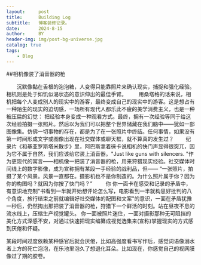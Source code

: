 ```yaml
---
layout:     post
title:      Building Log
subtitle:   博客装修记录。
date:       2024-8-15
author:     BY
header-img: img/post-bg-universe.jpg
catalog: true
tags:
    - Blog
---
```


##相机像装了消音器的枪

　　沉默像黏在舌根的泡泡糖，人变得只能靠照片来确认现实，捕捉和强化经验。相机则是处于如饥似渴状态的意识伸出的最佳手臂。
　　用桑塔格的话来说，相机把每个人变成别人的现实中的游客，最终变成自己的现实中的游客。这是想占有一种陌生的现实的迫切感，一场所有现代人都乐此不疲的美学消费主义，也是一种被压扁的幻觉： 把经验本身变成一种观看方式。最终，拥有一次经验等同于给这次经验拍摄一张照片。然后以为我们可以把整个世界储藏在我们脑中——犹如一部图像集。仿佛一切事物的存在，都是为了在一张照片中终结。任何事情，如果没有第一时间形成文字或图像出现在社交媒体或聊天框，就不算真的发生过？
　　纪录片《和基亚罗斯塔米散步》里，阿巴斯拿着徕卡说相机的快门声显得很突兀，因为它不属于自然，我们应该给它装上消音器。"Just like guns with silencers. "作为更现代的寓言——相机像一把装了消音器的枪，用来狩猎现实经验。社交媒体时间线上的数字影像，成为宣称拥有某段一手经验的战利品，但——
“一张照片，拍摄了某个风景。风景一直都在。摄影机也不是你制造的。为什么照片属于你？因为你的构图吗？就因为你按了快门吗？”
　　
你  你一面卡在感受和记录的矛盾中，有意识地克制"书看到一半就开始想评论怎么写，电影看到一半就构思好批判的八个角度，旅行结束之前就编辑好社交媒体的配图和文案"的意识，一面在矛盾犹豫一秒后，仍然掏出那把装了消音器的枪，狩猎下一个鲜活的时刻。站在昼夜不息的流水线上，压缩生产视觉罐头。
你一面被照片迷住，一面对摄影那种无可阻挡的美化方式深感不安，对通过快速把现实编纂成视觉选集来(宣称)掌握现实的方式感到厌倦和怀疑。　

某段时间过度依赖某种感官后就会厌倦，比如高强度看书写作后，感觉词语像溺水者上方的死亡泡泡，在乐池里泡久了想退化耳朵。比如现在，你感觉自己的视网膜像过了期的胶卷。